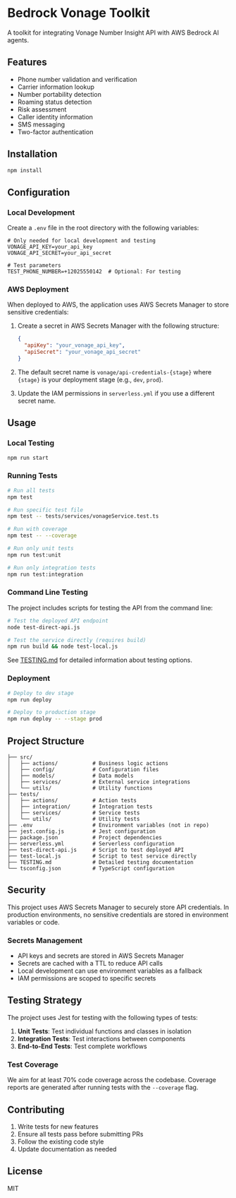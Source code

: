 # Bedrock Vonage Toolkit

A toolkit for integrating Vonage Number Insight API with AWS Bedrock AI agents.

## Features

- Phone number validation and verification
- Carrier information lookup
- Number portability detection
- Roaming status detection
- Risk assessment
- Caller identity information
- SMS messaging
- Two-factor authentication

## Installation

```bash
npm install
```

## Configuration

### Local Development

Create a `.env` file in the root directory with the following variables:

```
# Only needed for local development and testing
VONAGE_API_KEY=your_api_key
VONAGE_API_SECRET=your_api_secret

# Test parameters
TEST_PHONE_NUMBER=+12025550142  # Optional: For testing
```

### AWS Deployment

When deployed to AWS, the application uses AWS Secrets Manager to store sensitive credentials:

1. Create a secret in AWS Secrets Manager with the following structure:
   ```json
   {
     "apiKey": "your_vonage_api_key",
     "apiSecret": "your_vonage_api_secret"
   }
   ```

2. The default secret name is `vonage/api-credentials-{stage}` where `{stage}` is your deployment stage (e.g., `dev`, `prod`).

3. Update the IAM permissions in `serverless.yml` if you use a different secret name.

## Usage

### Local Testing

```bash
npm run start
```

### Running Tests

```bash
# Run all tests
npm test

# Run specific test file
npm test -- tests/services/vonageService.test.ts

# Run with coverage
npm test -- --coverage

# Run only unit tests
npm run test:unit

# Run only integration tests
npm run test:integration
```

### Command Line Testing

The project includes scripts for testing the API from the command line:

```bash
# Test the deployed API endpoint
node test-direct-api.js

# Test the service directly (requires build)
npm run build && node test-local.js
```

See [TESTING.md](TESTING.md) for detailed information about testing options.

### Deployment

```bash
# Deploy to dev stage
npm run deploy

# Deploy to production stage
npm run deploy -- --stage prod
```

## Project Structure

```
├── src/
│   ├── actions/           # Business logic actions
│   ├── config/            # Configuration files
│   ├── models/            # Data models
│   ├── services/          # External service integrations
│   └── utils/             # Utility functions
├── tests/
│   ├── actions/           # Action tests
│   ├── integration/       # Integration tests
│   ├── services/          # Service tests
│   └── utils/             # Utility tests
├── .env                   # Environment variables (not in repo)
├── jest.config.js         # Jest configuration
├── package.json           # Project dependencies
├── serverless.yml         # Serverless configuration
├── test-direct-api.js     # Script to test deployed API
├── test-local.js          # Script to test service directly
├── TESTING.md             # Detailed testing documentation
└── tsconfig.json          # TypeScript configuration
```

## Security

This project uses AWS Secrets Manager to securely store API credentials. In production environments, no sensitive credentials are stored in environment variables or code.

### Secrets Management

- API keys and secrets are stored in AWS Secrets Manager
- Secrets are cached with a TTL to reduce API calls
- Local development can use environment variables as a fallback
- IAM permissions are scoped to specific secrets

## Testing Strategy

The project uses Jest for testing with the following types of tests:

1. **Unit Tests**: Test individual functions and classes in isolation
2. **Integration Tests**: Test interactions between components
3. **End-to-End Tests**: Test complete workflows

### Test Coverage

We aim for at least 70% code coverage across the codebase. Coverage reports are generated after running tests with the `--coverage` flag.

## Contributing

1. Write tests for new features
2. Ensure all tests pass before submitting PRs
3. Follow the existing code style
4. Update documentation as needed

## License

MIT
